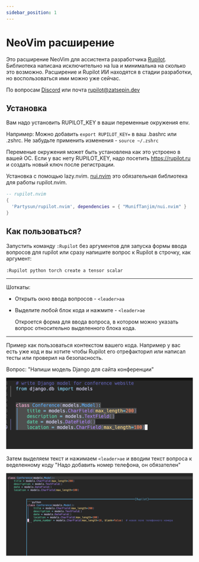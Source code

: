 ```yaml
---
sidebar_position: 1
---
```


# NeoVim расширение
Это расширение NeoVim для ассистента разработчика [Rupilot](https://rupilot.ru). Библиотека написана исключительно на lua и минимальна на сколько это возможно. Расширение и Rupilot ИИ находятся в стадии разработки, но воспользоваться ими можно уже сейчас.

По вопросам [Discord](https://discord.gg/62BAQuZGqg) или почта rupilot@zatsepin.dev

## Установка

Вам надо установить RUPILOT_KEY в ваши переменные окружения env. 

Например:
Можно добавить `export RUPILOT_KEY=` в ваш .bashrc или .zshrc. Не забудьте применить изменения - `source ~/.zshrc`

Переменые окружения может быть установлена как это устроено в вашей ОС.
Если у вас нету RUPILOT_KEY, надо посетить https://rupilot.ru и создать новый ключ после регистрации.


Установка с помощью lazy.nvim. [nui.nvim](https://github.com/MunifTanjim/nui.nvim) это обязательная библиотека для работы rupilot.nvim.

```lua
-- rupilot.nvim
{
  'Partysun/rupilot.nvim', dependencies = { "MunifTanjim/nui.nvim" }
}
```

## Как пользоваться?

Запустить команду `:Rupilot` без аргументов для запуска формы ввода вопросов для rupilot
или сразу напишите вопрос к Rupilot в строчку, как аргумент:

 `:Rupilot python torch create a tensor scalar`

---
Шоткаты:

 - Открыть окно ввода вопросов - `<leader>aa`

 - Выделите любой блок кода и нажмите - `<leader>ae`
    
    Откроется форма для ввода вопроса, в котором можно указать вопрос относительно выделенного блока кода.

---
Пример как пользоваться контекстом вашего кода.
Например у вас есть уже код и вы хотите чтобы Rupilot его отрефакторил или написал тесты или проверил на безопасность.

Вопрос: "Напиши модель Django для сайта конференции"

![Вопрос 1](./1.png)

Затем выделяем текст и нажимаем `<leader>ae` и вводим текст вопроса к веделенному коду
"Надо добавить номер телефона, он обязателен"

![Вопрос 1](./2.png)
